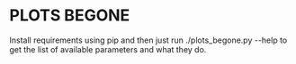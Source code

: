 # PLOTS BEGONE

Install requirements using pip and then just run ./plots_begone.py --help to get the list of available parameters and what they do.
